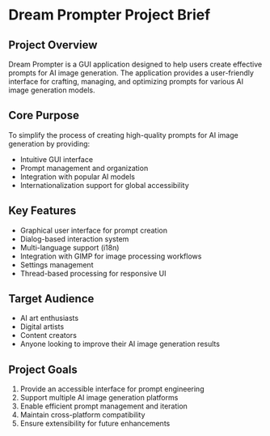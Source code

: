 # Dream Prompter Project Brief

## Project Overview
Dream Prompter is a GUI application designed to help users create effective prompts for AI image generation. The application provides a user-friendly interface for crafting, managing, and optimizing prompts for various AI image generation models.

## Core Purpose
To simplify the process of creating high-quality prompts for AI image generation by providing:
- Intuitive GUI interface
- Prompt management and organization
- Integration with popular AI models
- Internationalization support for global accessibility

## Key Features
- Graphical user interface for prompt creation
- Dialog-based interaction system
- Multi-language support (i18n)
- Integration with GIMP for image processing workflows
- Settings management
- Thread-based processing for responsive UI

## Target Audience
- AI art enthusiasts
- Digital artists
- Content creators
- Anyone looking to improve their AI image generation results

## Project Goals
1. Provide an accessible interface for prompt engineering
2. Support multiple AI image generation platforms
3. Enable efficient prompt management and iteration
4. Maintain cross-platform compatibility
5. Ensure extensibility for future enhancements
